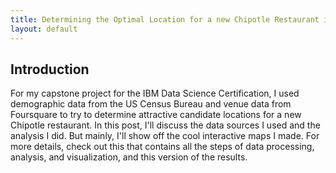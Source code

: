 ```yaml
---
title: Determining the Optimal Location for a new Chipotle Restaurant in Queens, NY
layout: default
---
```

## Introduction
For my capstone project for the IBM Data Science Certification, I used demographic data from the US Census Bureau and venue data from Foursquare to try to determine attractive candidate locations for a new Chipotle restaurant.
In this post, I'll discuss the data sources I used and the analysis I did. But mainly, I'll show off the cool interactive maps I made.
For more details, check out this <Jupyter notebook> that contains all the steps of data processing, analysis, and visualization, and this <formal report> version of the results.
  
